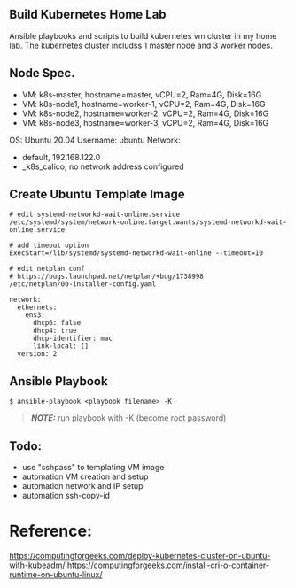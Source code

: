 ## Build Kubernetes Home Lab
Ansible playbooks and scripts to build kubernetes vm cluster in my home lab.
The kubernetes cluster includss 1 master node and 3 worker nodes.

## Node Spec.
- VM: k8s-master, hostname=master, vCPU=2, Ram=4G, Disk=16G
- VM: k8s-node1, hostname=worker-1, vCPU=2, Ram=4G, Disk=16G
- VM: k8s-node2, hostname=worker-2, vCPU=2, Ram=4G, Disk=16G
- VM: k8s-node3, hostname=worker-3, vCPU=2, Ram=4G, Disk=16G

OS: Ubuntu 20.04
Username: ubuntu
Network:
- default, 192.168.122.0
- _k8s_calico, no network address configured

## Create Ubuntu Template Image
```
# edit systemd-networkd-wait-online.service
/etc/systemd/system/network-online.target.wants/systemd-networkd-wait-online.service

# add timeout option
ExecStart=/lib/systemd/systemd-networkd-wait-online --timeout=10

# edit netplan conf
# https://bugs.launchpad.net/netplan/+bug/1738998
/etc/netplan/00-installer-config.yaml

network:
  ethernets:
    ens3:
      dhcp6: false
      dhcp4: true
      dhcp-identifier: mac
      link-local: []
  version: 2
```

## Ansible Playbook 
```
$ ansible-playbook <playbook filename> -K 
``` 
> **_NOTE:_** run playbook with -K (become root password) 


## Todo:
- use "sshpass" to templating VM image
- automation VM creation and setup
- automation network and IP setup
- automation ssh-copy-id


# Reference:
https://computingforgeeks.com/deploy-kubernetes-cluster-on-ubuntu-with-kubeadm/
https://computingforgeeks.com/install-cri-o-container-runtime-on-ubuntu-linux/

